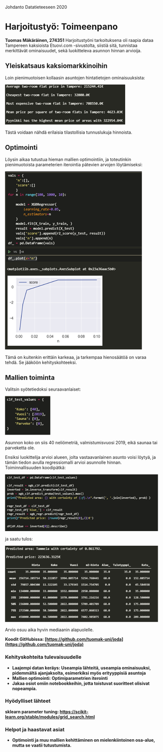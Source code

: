 ﻿Johdanto Datatieteeseen 2020
# Harjoitustyö: Toimeenpano
**Tuomas Mäkäräinen, 274351**
Harjoitustyöni tarkoituksena oli raapia dataa Tampereen kaksioista Etuovi.com -sivustolta, siistiä sitä, tunnistaa merkittävät ominaisuudet, sekä luokitteleva asunnon hinnan arvioija.
## Yleiskatsaus kaksiomarkkinoihin
Loin pienimuotoisen kollaasin asuntojen hintatietojen ominaisuuksista:

![# price_info](https://raw.githubusercontent.com/tuomak-uni/joda/0cd65a61b25d930b1e3bff12ad4b047b8c9cfbf8/kuvat/price_info.png)

Tästä voidaan nähdä erilaisia tilastollisia tunnuslukuja hinnoista.

## Optimointi
Löysin aikaa tutustua hieman mallien optimointiin, ja toteutinkin pienimuotoista parameterien iterointia pätevien arvojen löytämiseksi:

![# REGR_OPT](https://raw.githubusercontent.com/tuomak-uni/joda/f59f20fa1e8191ee677f7d59835617699d3ccd16/kuvat/regr_opt.png)

Tämä on kuitenkin erittäin karkeaa, ja tarkempaa hienosäätöä on varaa tehdä. Se jääköön kehityskohteeksi.
## Mallien toiminta
Valitsin syötetiedoksi seuraavanlaiset:

![# pred_input](https://raw.githubusercontent.com/tuomak-uni/joda/f59f20fa1e8191ee677f7d59835617699d3ccd16/kuvat/pred_input.png)

Asunnon koko on siis 40 neliömetriä, valmistumisvuosi 2019, eikä saunaa tai parveketta ole.

Ensiksi luokittelija arvioi alueen, jolta vastaavanlainen asunto voisi löytyä, ja tämän tiedon avulla regressiomalli arvioi asunnolle hinnan. Toiminnallisuuden koodipätkä:

![# pred_func](https://raw.githubusercontent.com/tuomak-uni/joda/f59f20fa1e8191ee677f7d59835617699d3ccd16/kuvat/pred_functionality.png)

ja saatu tulos:

![# pred_result](https://raw.githubusercontent.com/tuomak-uni/joda/f59f20fa1e8191ee677f7d59835617699d3ccd16/kuvat/pred_result.png)

Arvio osuu aika hyvin mediaanin alapuolelle.

<B>Koodit GitHubissa:<B> [https://github.com/tuomak-uni/joda](https://github.com/tuomak-uni/joda)

### Kehityskohteita tulevaisuudelle
* Laajempi datan keräys: Useampia lähteitä, useampia ominaisuuksi, pidemmältä ajanjaksolta, esimerkiksi myös erityyppisiä asuntoja
* Mallien optimointi: Optimiparametrien iterointi
* Jakaa osiot omiin notebookkeihin, jotta toistuvat suoritteet olisivat nopeampia.

### Hyödylliset lähteet
sklearn parameter tuning: https://scikit-learn.org/stable/modules/grid_search.html

### Helpot ja haastavat asiat
* Optimointi ja muu mallien kehittäminen on mielenkiintoinen osa-alue, mutta se vaatii tutustumista.

